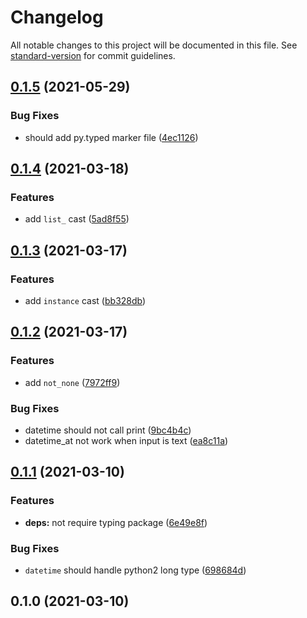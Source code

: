 # Changelog

All notable changes to this project will be documented in this file. See [standard-version](https://github.com/conventional-changelog/standard-version) for commit guidelines.

## [0.1.5](https://github.com/NateScarlet/cast-unknown-python/compare/v0.1.4...v0.1.5) (2021-05-29)

### Bug Fixes

- should add py.typed marker file ([4ec1126](https://github.com/NateScarlet/cast-unknown-python/commit/4ec1126843f09817b1ae634f1ffbd331ca7ad6e9))

## [0.1.4](https://github.com/NateScarlet/cast-unknown-python/compare/v0.1.3...v0.1.4) (2021-03-18)

### Features

- add `list_` cast ([5ad8f55](https://github.com/NateScarlet/cast-unknown-python/commit/5ad8f55e8be33f45922aae5269e61973827854a5))

## [0.1.3](https://github.com/NateScarlet/cast-unknown-python/compare/v0.1.2...v0.1.3) (2021-03-17)

### Features

- add `instance` cast ([bb328db](https://github.com/NateScarlet/cast-unknown-python/commit/bb328dbc2a12b948a5bd18fcd1b1227b2674eb7b))

## [0.1.2](https://github.com/NateScarlet/cast-unknown-python/compare/v0.1.1...v0.1.2) (2021-03-17)

### Features

- add `not_none` ([7972ff9](https://github.com/NateScarlet/cast-unknown-python/commit/7972ff9bb5273a8c7b7480d90bc2be2a16adbdb4))

### Bug Fixes

- datetime should not call print ([9bc4b4c](https://github.com/NateScarlet/cast-unknown-python/commit/9bc4b4c4bd1dd83790323a9273ffd5213d3fa039))
- datetime_at not work when input is text ([ea8c11a](https://github.com/NateScarlet/cast-unknown-python/commit/ea8c11ac3a74bbce8d762aa638ee23eb7f38c965))

## [0.1.1](https://github.com/NateScarlet/cast-unknown-python/compare/v0.1.0...v0.1.1) (2021-03-10)

### Features

- **deps:** not require typing package ([6e49e8f](https://github.com/NateScarlet/cast-unknown-python/commit/6e49e8fefe1e8d2eff4d489c451e9aaf1d5cb3ca))

### Bug Fixes

- `datetime` should handle python2 long type ([698684d](https://github.com/NateScarlet/cast-unknown-python/commit/698684d345bff86e94e856e026a4ce735ef6d016))

## 0.1.0 (2021-03-10)

